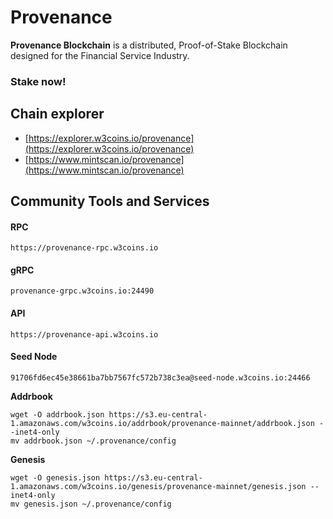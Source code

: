 # Provenance

**Provenance Blockchain** is a distributed, Proof-of-Stake Blockchain designed for the Financial Service Industry.

### Stake now!&#x20;

## **Chain explorer**

* [https://explorer.w3coins.io/provenance](https://explorer.w3coins.io/provenance)
* [https://www.mintscan.io/provenance](https://www.mintscan.io/provenance)

## Community Tools and Services

#### **RPC**

```
https://provenance-rpc.w3coins.io
```

#### **gRPC**

```
provenance-grpc.w3coins.io:24490
```

#### **API**

```
https://provenance-api.w3coins.io
```

#### **Seed Node**

```
91706fd6ec45e38661ba7bb7567fc572b738c3ea@seed-node.w3coins.io:24466
```

**Addrbook**

```
wget -O addrbook.json https://s3.eu-central-1.amazonaws.com/w3coins.io/addrbook/provenance-mainnet/addrbook.json --inet4-only
mv addrbook.json ~/.provenance/config
```

**Genesis**

```
wget -O genesis.json https://s3.eu-central-1.amazonaws.com/w3coins.io/genesis/provenance-mainnet/genesis.json --inet4-only
mv genesis.json ~/.provenance/config
```
